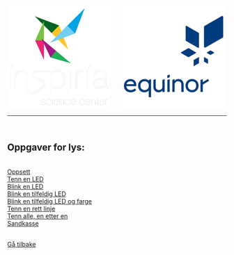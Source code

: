 ![Inspiria](logo/logo_72_hvit.png)  &nbsp; &nbsp; &nbsp;   ![Equinor](logo/equinor_72_blue.png)


------------------------------------------------------
<br>

## Oppgaver for lys:

<br>

<div class="site"></div>
<div class="container">
  <div class="lysbutton1"><a class=litenlysbutton href="">Oppsett</a></div>
  <div class="lysbutton2"> <a class=litenlysbutton href="https://makecode.microbit.org/#tutorial:https://github.com/8gywce293pcg/rgb-matrix-single-led">Tenn en LED</a></div>
  <div class="lysbutton3"><a class=litenlysbutton href="https://makecode.microbit.org/#tutorial:https://github.com/8gywce293pcg/rgb-matrix-single-blink-led">Blink en LED</a></div>
  <div class="lysbutton4"><a class=litenlysbutton href="https://makecode.microbit.org/#tutorial:https://github.com/8gywce293pcg/rgb-matrix-single-tilfeldig-blink-led">Blink en tilfeldig LED</a></div>
  <div class="lysbutton5"><a class=litenlysbutton href="https://makecode.microbit.org/#tutorial:https://github.com/8gywce293pcg/rgb-matrix-4-tilfeldig-led-og-farge">Blink en tilfeldig LED og farge</a></div>
  <div class="lysbutton6"><a class=litenlysbutton href="https://makecode.microbit.org/#tutorial:https://github.com/8gywce293pcg/rgb-matrix-rett-linje">Tenn en rett linje</a></div>
  <div class="lysbutton7"><a class=litenlysbutton href="https://makecode.microbit.org/#tutorial:https://github.com/8gywce293pcg/rgb-matrix-en-etter-en-alle">Tenn alle, en etter en</a></div>
  <div class="lysbutton8"><a class=litenlysbutton href="">Sandkasse</a></div>
</div>
<br>

<a class="homebutton" href="/splash/index.html">Gå tilbake</a>

